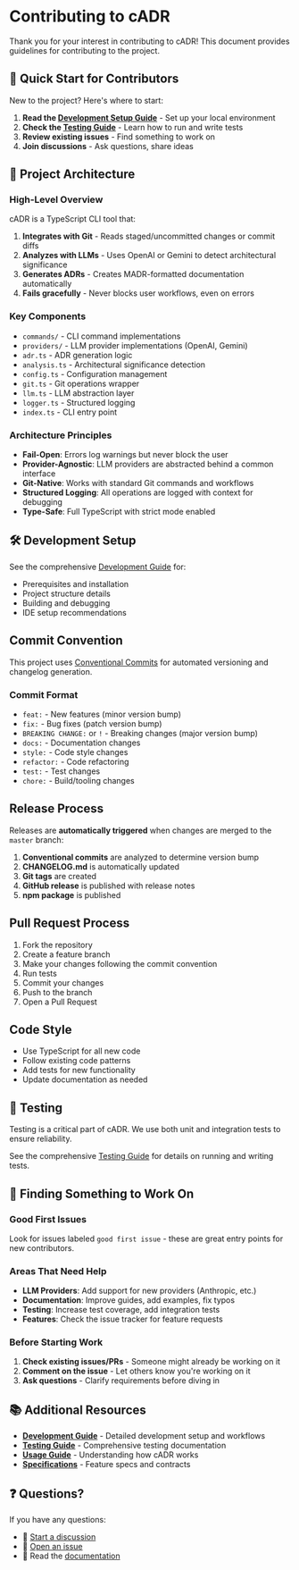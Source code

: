 # Contributing to cADR

Thank you for your interest in contributing to cADR! This document provides guidelines for contributing to the project.

## 🚀 Quick Start for Contributors

New to the project? Here's where to start:

1. **Read the [Development Setup Guide](./DEVELOPMENT.md)** - Set up your local environment
2. **Check the [Testing Guide](./TESTING.md)** - Learn how to run and write tests
3. **Review existing issues** - Find something to work on
4. **Join discussions** - Ask questions, share ideas

## 📐 Project Architecture

### High-Level Overview

cADR is a TypeScript CLI tool that:

1. **Integrates with Git** - Reads staged/uncommitted changes or commit diffs
2. **Analyzes with LLMs** - Uses OpenAI or Gemini to detect architectural significance
3. **Generates ADRs** - Creates MADR-formatted documentation automatically
4. **Fails gracefully** - Never blocks user workflows, even on errors

### Key Components

- `commands/` - CLI command implementations
- `providers/` - LLM provider implementations (OpenAI, Gemini)
- `adr.ts` - ADR generation logic
- `analysis.ts` - Architectural significance detection
- `config.ts` - Configuration management
- `git.ts` - Git operations wrapper
- `llm.ts` - LLM abstraction layer
- `logger.ts` - Structured logging
- `index.ts` - CLI entry point

### Architecture Principles

- **Fail-Open**: Errors log warnings but never block the user
- **Provider-Agnostic**: LLM providers are abstracted behind a common interface
- **Git-Native**: Works with standard Git commands and workflows
- **Structured Logging**: All operations are logged with context for debugging
- **Type-Safe**: Full TypeScript with strict mode enabled

## 🛠️ Development Setup

See the comprehensive [Development Guide](./DEVELOPMENT.md) for:

- Prerequisites and installation
- Project structure details
- Building and debugging
- IDE setup recommendations

## Commit Convention

This project uses [Conventional Commits](https://www.conventionalcommits.org/) for automated versioning and changelog generation.

### Commit Format

- `feat:` - New features (minor version bump)
- `fix:` - Bug fixes (patch version bump)
- `BREAKING CHANGE:` or `!` - Breaking changes (major version bump)
- `docs:` - Documentation changes
- `style:` - Code style changes
- `refactor:` - Code refactoring
- `test:` - Test changes
- `chore:` - Build/tooling changes

## Release Process

Releases are **automatically triggered** when changes are merged to the `master` branch:

1. **Conventional commits** are analyzed to determine version bump
2. **CHANGELOG.md** is automatically updated
3. **Git tags** are created
4. **GitHub release** is published with release notes
5. **npm package** is published

## Pull Request Process

1. Fork the repository
2. Create a feature branch
3. Make your changes following the commit convention
4. Run tests
5. Commit your changes
6. Push to the branch
7. Open a Pull Request

## Code Style

- Use TypeScript for all new code
- Follow existing code patterns
- Add tests for new functionality
- Update documentation as needed

## 🧪 Testing

Testing is a critical part of cADR. We use both unit and integration tests to ensure reliability.

See the comprehensive [Testing Guide](./TESTING.md) for details on running and writing tests.

## 🎯 Finding Something to Work On

### Good First Issues

Look for issues labeled `good first issue` - these are great entry points for new contributors.

### Areas That Need Help

- **LLM Providers**: Add support for new providers (Anthropic, etc.)
- **Documentation**: Improve guides, add examples, fix typos
- **Testing**: Increase test coverage, add integration tests
- **Features**: Check the issue tracker for feature requests

### Before Starting Work

1. **Check existing issues/PRs** - Someone might already be working on it
2. **Comment on the issue** - Let others know you're working on it
3. **Ask questions** - Clarify requirements before diving in

## 📚 Additional Resources

- **[Development Guide](./DEVELOPMENT.md)** - Detailed development setup and workflows
- **[Testing Guide](./TESTING.md)** - Comprehensive testing documentation
- **[Usage Guide](./docs/USAGE.md)** - Understanding how cADR works
- **[Specifications](./specs/)** - Feature specs and contracts

## ❓ Questions?

If you have any questions:

- 💬 [Start a discussion](https://github.com/YotpoLtd/cADR/discussions)
- 🐛 [Open an issue](https://github.com/YotpoLtd/cADR/issues)
- 📖 Read the [documentation](./docs/)
